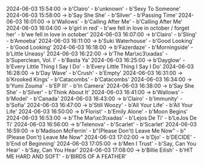 2024-06-03 15:54:00 -> b'Clairo' - b'unknown' - b'Sexy To Someone'
2024-06-03 15:58:00 -> b'Say She She' - b'Silver' - b'Passing Time'
2024-06-03 16:01:00 -> b'Wallows' - b'Calling After Me' - b'Calling After Me'
2024-06-03 16:04:00 -> b'girl in red' - b'we fell in love in october / forget her' - b'we fell in love in october'
2024-06-03 16:07:00 -> b'Clairo' - b'Sling' - b'Amoeba'
2024-06-03 16:11:00 -> b'Suki Waterhouse' - b'Good Looking' - b'Good Looking'
2024-06-03 16:18:00 -> b'Fazerdaze' - b'Morningside' - b'Little Uneasy'
2024-06-03 16:22:00 -> b'The Mar\xc3\xadas' - b'Superclean, Vol. I' - b'Basta Ya'
2024-06-03 16:25:00 -> b'Dayglow' - b'Every Little Thing I Say I Do' - b'Every Little Thing I Say I Do'
2024-06-03 16:28:00 -> b'Day Wave' - b'Crush' - b'Empty'
2024-06-03 16:31:00 -> b'Krooked Kings' - b'Catacombs' - b'Catacombs'
2024-06-03 16:34:00 -> b'Yumi Zouma' - b'EP III' - b'In Camera'
2024-06-03 16:38:00 -> b'Say She She' - b'Silver' - b'Think About It'
2024-06-03 16:41:00 -> b'Wallows' - b'Model' - b'Canada'
2024-06-03 16:43:00 -> b'Clairo' - b'Immunity' - b'Sofia'
2024-06-03 16:47:00 -> b'Still Woozy' - b'All Your Life' - b'All Your Life'
2024-06-03 16:50:00 -> b'Florist' - b'Emily Alone' - b'Moon Begins'
2024-06-03 16:53:00 -> b'The Mar\xc3\xadas' - b'Lejos De Ti' - b'LeJos De Ti'
2024-06-03 16:56:00 -> b'Telenova' - b'Scarlet' - b'Scarlet'
2024-06-03 16:59:00 -> b'Madison McFerrin' - b"(Please Don't) Leave Me Now" - b"(Please Don't) Leave Me Now"
2024-06-03 17:02:00 -> b'Djo' - b'DECIDE' - b'End of Beginning'
2024-06-03 17:05:00 -> b'Men I Trust' - b'Say, Can You Hear' - b'Say, Can You Hear'
2024-06-03 17:08:00 -> b'Billie Eilish' - b'HIT ME HARD AND SOFT' - b'BIRDS OF A FEATHER'
